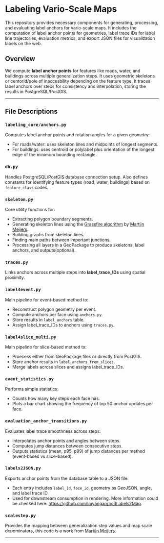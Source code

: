 # Labeling Vario-Scale Maps

This repository provides necessary components for generating, processing, and evaluating label anchors for vario-scale maps. It includes the computation of label anchor points for geometries, label trace IDs for label line trajectories, evaluation metrics, and export JSON files for visualization labels on the web.

## Overview

We compute **label anchor points** for features like roads, water, and buildings across multiple generalization steps. It uses geometric skeletons or centorid/pole of inaccesbility depending on the feature type. It traces label anchors over steps for consistency and interpolation, storing the results in PostgreSQL/PostGIS.

---

## File Descriptions

### `labeling_core/anchors.py`

Computes label anchor points and rotation angles for a given geometry:
- For roads/water: uses skeleton lines and midpoints of longest segments.
- For buildings: uses centroid or polylabel plus orientation of the longest edge of the minimum bounding rectangle.

### `db.py`

Handles PostgreSQL/PostGIS database connection setup. Also defines constants for identifying feature types (road, water, buildings) based on `feature_class` codes.

### `skeleton.py`

Core utility functions for:
- Extracting polygon boundary segments.
- Generating skeleton lines using the [Grassfire algorithm](https://github.com/bmmeijers/grassfire) by [Martijn Meijers](https://github.com/bmmeijers).
- Building graphs from skeleton lines.
- Finding main paths between important junctions.
- Processing all layers in a GeoPackage to produce skeletons, label anchors, and outputs(optional).

### `traces.py`

Links anchors across multiple steps into **label_trace_IDs** using spatial proximity.

### `label4event.py`

Main pipeline for event-based method to:
- Reconstruct polygon geometry per event.
- Compute anchors per face using `anchors.py`.
- Store results in `label_anchors` table.
- Assign label_trace_IDs to anchors using `traces.py`.

### `label4slice_multi.py`

Main pipeline for slice-based method to:
- Proecess either from GeoPackage files or directly from PostGIS.
- Store anchor results in `label_anchors_from_slices`.
- Merge labels across slices and assigns label_trace_IDs.

### `event_statistics.py`

Performs simple statistics:
- Counts how many key steps each face has.
- Plots a bar chart showing the frequency of top 50 anchor updates per face.

### `evaluation_anchor_transitions.py`

Evaluates label trace smoothness across steps:
- Interpolates anchor points and angles between steps.
- Computes jump distances between consecutive steps.
- Outputs statistics (mean, p95, p99) of jump distances per method (event-based vs slice-based).

### `labels2JSON.py`

Exports anchor points from the database table to a JSON file:
- Each entry includes `label_id`, `face_id`, geometry as GeoJSON, angle, and label trace ID.
- Used for downstream consumption in rendering. More information could be checked here: https://github.com/imyangao/addLabels2Map.

### `scalestep.py`

Provides the mapping between generalization step values and map scale denominators, this code is a work from [Martijn Meijers](https://github.com/bmmeijers).

---
